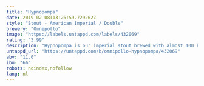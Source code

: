 ```yaml
---
title: "Hypnopompa"
date: 2019-02-08T13:26:59.729262Z
style: "Stout - American Imperial / Double"
brewery: "Omnipollo"
image: "https://labels.untappd.com/labels/432069"
rating: "3.99"
description: "Hypnopompa is our imperial stout brewed with almost 100 kilos of marshmallows and Tahitian vanilla beans (the size of cigars). Low carbonation and boiled a bit extra for good measure, this is a beer strictly for the stout inclined.  Drink now or age for many years.  Bourbon barrel aged edition comes with a gold cap.  Cognac (Grönstedts) barrel aged edition comes with a green sticker."
untappd_url: "https://untappd.com/b/omnipollo-hypnopompa/432069"
abv: "11.0"
ibu: "66"
robots: noindex,nofollow
lang: nl
---
```


